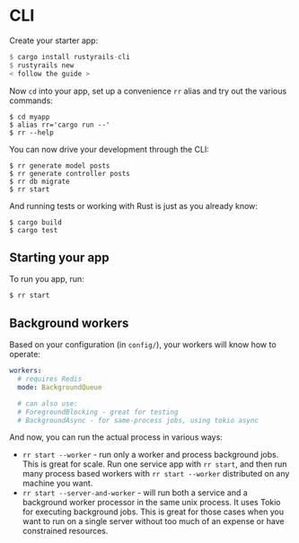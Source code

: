 # CLI

Create your starter app:

```rust
$ cargo install rustyrails-cli
$ rustyrails new
< follow the guide >
```


Now `cd` into your app, set up a convenience `rr` alias and try out the various commands:

```
$ cd myapp
$ alias rr='cargo run --'
$ rr --help
```

You can now drive your development through the CLI:

```
$ rr generate model posts
$ rr generate controller posts
$ rr db migrate
$ rr start
```

And running tests or working with Rust is just as you already know:

```
$ cargo build
$ cargo test
```

## Starting your app
To run you app, run:

```
$ rr start
```

## Background workers

Based on your configuration (in `config/`), your workers will know how to operate:

```yaml
workers:
  # requires Redis
  mode: BackgroundQueue

  # can also use:
  # ForegroundBlocking - great for testing
  # BackgroundAsync - for same-process jobs, using tokio async
```

And now, you can run the actual process in various ways:

* `rr start --worker` - run only a worker and process background jobs. This is great for scale. Run one service app with `rr start`, and then run many process based workers with `rr start --worker` distributed on any machine you want.
* `rr start --server-and-worker` - will run both a service and a background worker processor in the same unix process. It uses Tokio for executing background jobs. This is great for those cases when you want to run on a single server without too much of an expense or have constrained resources.

